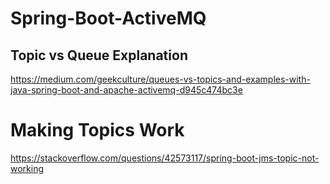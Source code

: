 # Spring-Boot-ActiveMQ
## Topic vs Queue Explanation
https://medium.com/geekculture/queues-vs-topics-and-examples-with-java-spring-boot-and-apache-activemq-d945c474bc3e

# Making Topics Work
https://stackoverflow.com/questions/42573117/spring-boot-jms-topic-not-working
